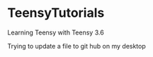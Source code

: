 # TeensyTutorials
Learning Teensy with Teensy 3.6

Trying to update a file to git hub on my desktop

